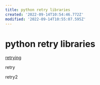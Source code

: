 ```yaml
---
title: python retry libraries
created: '2022-09-14T10:54:46.772Z'
modified: '2022-09-14T10:55:07.595Z'
---
```


# python retry libraries

[retrying](https://github.com/rholder/retrying)

retry

retry2

